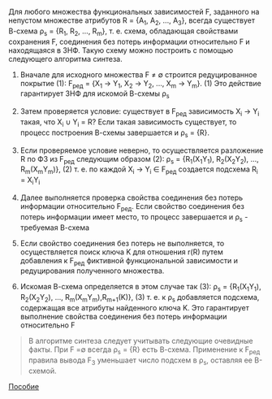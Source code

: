 Для любого множества функциональных зависимостей F, заданного на непустом множестве атрибутов R = {A<sub>1</sub>, A<sub>2</sub>, ..., A<sub>3</sub>}, 
всегда существует В-схема 	&#961;<sub>s</sub> = {R<sub>1</sub>, R<sub>2</sub>, ..., R<sub>m</sub>}, т. е. схема, обладающая свойствами сохранения F, 
соединения без потерь информации относительно F и находящаяся в 3НФ. Такую схему можно построить с помощью следующего алгоритма синтеза.

1. Вначале для исходного множества F ≠ &empty; строится редуцированное
покрытие (1):
F<sub>ред</sub> = {X<sub>1</sub> → Y<sub>1</sub>, X<sub>2</sub> → Y<sub>2</sub>, ..., X<sub>m</sub> → Y<sub>m</sub>}. 		(1)
 Это действие гарантирует 3НФ для искомой В-схемы &#961;<sub>s</sub>
 
2. Затем проверяется условие: существует в F<sub>ред</sub> зависимость X<sub>i</sub> → Y<sub>i</sub> такая, что X<sub>i</sub> &cup; Y<sub>i</sub> = R? 
Если такая зависимость существует, то процесс построения В-схемы завершается и &#961;<sub>s</sub> = {R}.
3.  Если проверяемое условие неверно, то осуществляется разложение R по ФЗ из F<sub>ред</sub> следующим образом (2): 
&#961;<sub>s</sub> = {R<sub>1</sub>(X<sub>1</sub>Y<sub>1</sub>), R<sub>2</sub>(X<sub>2</sub>Y<sub>2</sub>), ..., R<sub>m</sub>(X<sub>m</sub>Y<sub>m</sub>)}, (2)
т. е. по каждой X<sub>i</sub> → Y<sub>i</sub> &isin; F<sub>ред</sub> создается подсхема R<sub>i</sub> = X<sub>i</sub>Y<sub>i</sub>
4. Далее выполняется проверка свойства соединения без потерь информации относительно  F<sub>ред</sub>. Если свойство соединения
без потерь информации имеет место, то процесс завершается и &#961;<sub>s</sub> - требуемая В-схема
5. Если свойство соединения без потерь не выполняется, то осуществляется поиск ключа K для отношения r(R) путем добавления к  F<sub>ред</sub> фиктивной 
функциональной зависимости и редуцирования полученного множества.
6.  Искомая В-схема определяется в этом случае так (3):
&#961;<sub>s</sub> = {R<sub>1</sub>(X<sub>1</sub>Y<sub>1</sub>), R<sub>2</sub>(X<sub>2</sub>Y<sub>2</sub>), ..., R<sub>m</sub>(X<sub>m</sub>Y<sub>m</sub>),R<sub>m+1</sub>(K)}, (3)
т. е. к &#961;<sub>s</sub> добавляется подсхема, содержащая все атрибуты найденного ключа K. Это гарантирует выполнение свойства соединения без потерь информации относительно F 

>В алгоритме синтеза следует учитывать следующие очевидные факты. При F =&empty;  всегда &#961;<sub>s</sub> = {R} есть В-схема. 
Применение к  F<sub>ред</sub> правила вывода F<sub>3</sub> уменьшает число подсхем в &#961;<sub>s</sub>, оставляя ее В-схемой.

[Пособие](https://cloud.mail.ru/public/JH9p/BuhBazw7u "Пособие")
